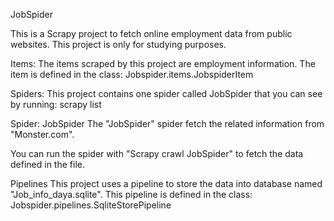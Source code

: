 JobSpider

This is a Scrapy project to fetch online employment data from public websites.
This project is only for studying purposes.

Items:
The items scraped by this project are employment information. The item is defined in the class:
Jobspider.items.JobspiderItem

Spiders:
This project contains one spider called JobSpider that you can see by running:
scrapy list

Spider: JobSpider
The "JobSpider" spider fetch the related information from "Monster.com".

You can run the spider with "Scrapy crawl JobSpider" to fetch the data defined in the file. 

Pipelines
This project uses a pipeline to store the data into database named "Job_info_daya.sqlite".
This pipeline is defined in the class:
Jobspider.pipelines.SqliteStorePipeline